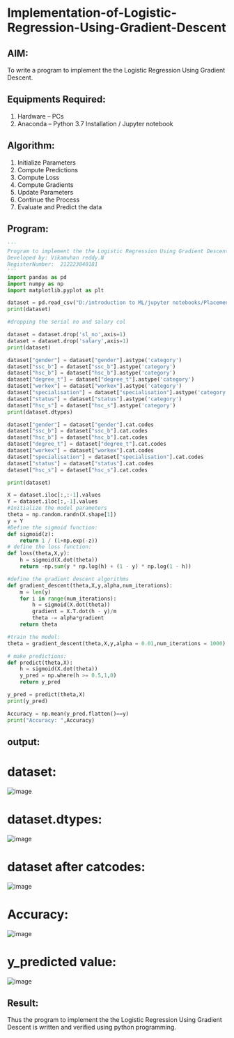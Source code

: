 # Implementation-of-Logistic-Regression-Using-Gradient-Descent

## AIM:
To write a program to implement the the Logistic Regression Using Gradient Descent.

## Equipments Required:
1. Hardware – PCs
2. Anaconda – Python 3.7 Installation / Jupyter notebook

## Algorithm:
1. Initialize Parameters
2. Compute Predictions
3. Compute Loss
4. Compute Gradients
5. Update Parameters
6. Continue the Process
7. Evaluate and Predict the data

## Program:
```py
'''
Program to implement the the Logistic Regression Using Gradient Descent.
Developed by: Vikamuhan reddy.N
RegisterNumber:  212223040181
'''
import pandas as pd
import numpy as np
import matplotlib.pyplot as plt

dataset = pd.read_csv("D:/introduction to ML/jupyter notebooks/Placement_Data.csv")
print(dataset)

#dropping the serial no and salary col

dataset = dataset.drop('sl_no',axis=1)
dataset = dataset.drop('salary',axis=1)
print(dataset)

dataset["gender"] = dataset["gender"].astype('category')
dataset["ssc_b"] = dataset["ssc_b"].astype('category')
dataset["hsc_b"] = dataset["hsc_b"].astype('category')
dataset["degree_t"] = dataset["degree_t"].astype('category')
dataset["workex"] = dataset["workex"].astype('category')
dataset["specialisation"] = dataset["specialisation"].astype('category')
dataset["status"] = dataset["status"].astype('category')
dataset["hsc_s"] = dataset["hsc_s"].astype('category')
print(dataset.dtypes)

dataset["gender"] = dataset["gender"].cat.codes
dataset["ssc_b"] = dataset["ssc_b"].cat.codes
dataset["hsc_b"] = dataset["hsc_b"].cat.codes
dataset["degree_t"] = dataset["degree_t"].cat.codes
dataset["workex"] = dataset["workex"].cat.codes
dataset["specialisation"] = dataset["specialisation"].cat.codes
dataset["status"] = dataset["status"].cat.codes
dataset["hsc_s"] = dataset["hsc_s"].cat.codes

print(dataset)

X = dataset.iloc[:,:-1].values
Y = dataset.iloc[:,-1].values
#Initialize the model parameters
theta = np.random.randn(X.shape[1])
y = Y
#Define the sigmoid function:
def sigmoid(z):
    return 1 / (1+np.exp(-z))
# define the loss function:
def loss(theta,X,y):
    h = sigmoid(X.dot(theta))
    return -np.sum(y * np.log(h) + (1 - y) * np.log(1 - h))

#define the gradient descent algorithms
def gradient_descent(theta,X,y,alpha,num_iterations):
    m = len(y)
    for i in range(num_iterations):
        h = sigmoid(X.dot(theta))
        gradient = X.T.dot(h - y)/m
        theta -= alpha*gradient
    return theta

#train the model:
theta = gradient_descent(theta,X,y,alpha = 0.01,num_iterations = 1000)

# make predictions:
def predict(theta,X):
    h = sigmoid(X.dot(theta))
    y_pred = np.where(h >= 0.5,1,0)
    return y_pred

y_pred = predict(theta,X)
print(y_pred)

Accuracy = np.mean(y_pred.flatten()==y)
print("Accuracy: ",Accuracy)
```
## output:

# dataset:
![image](https://github.com/vikamuhan-reddy/-Implementation-of-Logistic-Regression-Using-Gradient-Descent/assets/144928933/4d81269f-3b76-4c9f-b739-fedfa2bce5b8)

# dataset.dtypes:
![image](https://github.com/vikamuhan-reddy/-Implementation-of-Logistic-Regression-Using-Gradient-Descent/assets/144928933/aba75df7-8384-46a4-8569-b57784f00c4f)

# dataset after catcodes:
![image](https://github.com/vikamuhan-reddy/-Implementation-of-Logistic-Regression-Using-Gradient-Descent/assets/144928933/34b8ca4f-99e2-495d-9e02-534b26fb18f3)

# Accuracy:
![image](https://github.com/vikamuhan-reddy/-Implementation-of-Logistic-Regression-Using-Gradient-Descent/assets/144928933/f83af9e4-a26c-4c0e-96ac-40e67fedb68e)

# y_predicted value:
![image](https://github.com/vikamuhan-reddy/-Implementation-of-Logistic-Regression-Using-Gradient-Descent/assets/144928933/04a9f737-8c06-4b75-87ce-322e17f01598)


## Result:
Thus the program to implement the the Logistic Regression Using Gradient Descent is written and verified using python programming.

